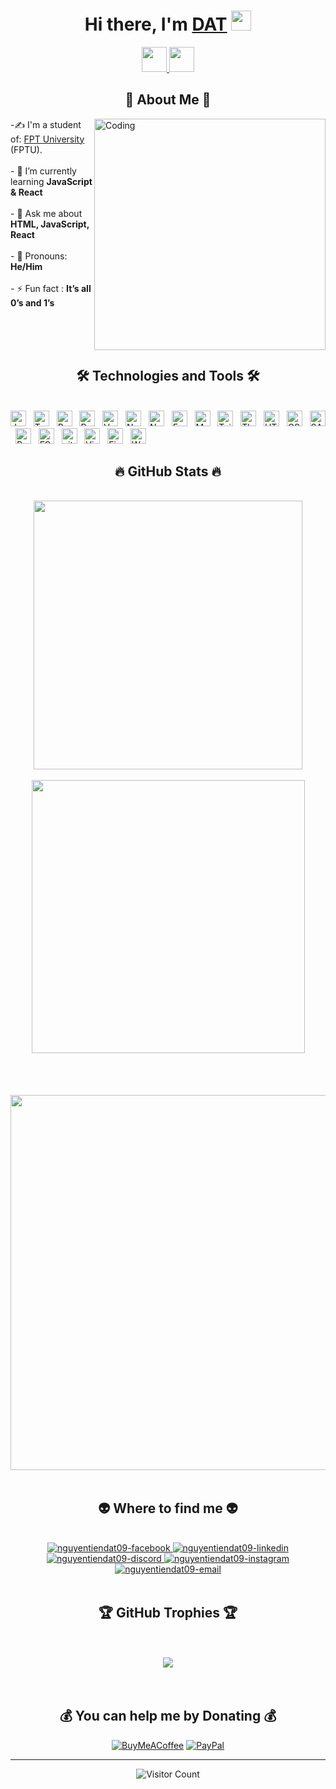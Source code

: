 <h1 align="center">Hi there, I'm <a href="#" target="_blank">DAT</a> <img
src="https://github.com/blackcater/blackcater/raw/main/images/Hi.gif" height="32" /></h1>

<div align="center">
<a href="#" alt="blackcater's blog" target="_blank">
  <img src="https://github.com/blackcater/blackcater/raw/main/images/social-blog.svg" height="40" />
</a>
<a href="mailto:i@luanoutplay@gmail.com">
  <img src="https://github.com/blackcater/blackcater/raw/main/images/social-gmail.svg" height="40" />
</a>
</div>



<h2 align="center">💫 About Me 💫</h2>

<img align="right" alt="Coding" width="370" src="https://camo.githubusercontent.com/5ddf73ad3a205111cf8c686f687fc216c2946a75005718c8da5b837ad9de78c9/68747470733a2f2f7468756d62732e6766796361742e636f6d2f4576696c4e657874446576696c666973682d736d616c6c2e676966">

<p align="left">
  
 -✍ I'm a student of: [FPT University](https://daihoc.fpt.edu.vn/) (FPTU).<br><br>- 🌱 I’m currently learning **JavaScript & React**<br><br>- 💬 Ask me about **HTML, JavaScript, React**<br><br>- 👨 Pronouns: **He/Him**<br><br>- ⚡ Fun fact : **It’s all 0’s and 1’s**
  
</p>

</br>
</br>
</br>
<h2 align="center">🛠 Technologies and Tools 🛠</h2>
<br>
<!-- https://simpleicons.org/ -->
<span><img src="https://img.shields.io/badge/JavaScript-282C34?logo=javascript&logoColor=F7DF1E" alt="JavaScript logo" title="JavaScript" height="25" /></span>
&nbsp;
<span><img src="https://img.shields.io/badge/TypeScript-282C34?logo=typescript&logoColor=3178C6" alt="TypeScript logo" title="TypeScript" height="25" /></span>
&nbsp;
<span><img src="https://img.shields.io/badge/ReactJS-282C34?logo=react&logoColor=61DAFB" alt="ReactJS logo" title="ReactJS" height="25" /></span>
&nbsp;
<span><img src="https://img.shields.io/badge/Redux-282C34?logo=redux&logoColor=764ABC" alt="Redux logo" title="Redux" height="25" /></span>
&nbsp;
<span><img src="https://img.shields.io/badge/Vue.js-282C34?logo=vue.js&logoColor=4FC08D" alt="Vue.js logo" title="Vue.js" height="25" /></span>
&nbsp;
<span><img src="https://img.shields.io/badge/Nuxt.js-282C34?logo=nuxt.js&logoColor=4FC08D" alt="Nuxt.js logo" title="Nuxt.js" height="25" /></span>
&nbsp;
<span><img src="https://img.shields.io/badge/Node.js-282C34?logo=node.js&logoColor=00F200" alt="Node.js logo" title="Node.js" height="25" /></span>
&nbsp;
<span><img src="https://img.shields.io/badge/Express-282C34?logo=express&logoColor=FFFFFF" alt="Express.js logo" title="Express.js" height="25" /></span>
&nbsp;
<span><img src="https://img.shields.io/badge/MongoDB-282C34?logo=mongodb&logoColor=47A248" alt="MongoDB logo" title="MongoDB" height="25" /></span>
&nbsp;
<span><img src="https://img.shields.io/badge/Tailwind%20CSS-282C34?logo=tailwind-css&logoColor=38B2AC" alt="TailwindCSS logo" title="TailwindCSS" height="25" /></span>
&nbsp;
<span><img src="https://img.shields.io/badge/Three.js-282C34?logo=three.js&logoColor=FFFFFF" alt="Three.js logo" title="Three.js" height="25" /></span>
&nbsp;
<span><img src="https://img.shields.io/badge/HTML5-282C34?logo=html5&logoColor=E34F26" alt="HTML5 logo" title="HTML5" height="25" /></span>
&nbsp;
<span><img src="https://img.shields.io/badge/CSS3-282C34?logo=css3&logoColor=1572B6" alt="CSS3 logo" title="CSS3" height="25" /></span>
&nbsp;
<span><img src="https://img.shields.io/badge/Sass-282C34?logo=sass&logoColor=CC6699" alt="SASS logo" title="SASS" height="25" /></span>
&nbsp;
<span><img src="https://img.shields.io/badge/Bootstrap-282C34?logo=bootstrap&logoColor=7952B3" alt="Bootstrap logo" title="Bootstrap" height="25" /></span>
&nbsp;
<span><img src="https://img.shields.io/badge/ESLint-282C34?logo=eslint&logoColor=4B32C3" alt="ESLint logo" title="ESLint" height="25" /></span>
&nbsp;
<span><img src="https://img.shields.io/badge/git-282C34?logo=git&logoColor=F05032" alt="git logo" title="git" height="25" /></span>
&nbsp;
<span><img src="https://img.shields.io/badge/VS%20Code-282C34?logo=visual-studio-code&logoColor=007ACC" alt="Visual Studio Code logo" title="Visual Studio Code" height="25" /></span>
&nbsp;
<span><img src="https://img.shields.io/badge/Firebase-282C34?logo=firebase&logoColor=FFCA28" alt="Firebase logo" title="Firebase" height="25" /></span>
&nbsp;
<span><img src="https://img.shields.io/badge/WordPress-282C34?logo=wordPress&logoColor=21759B" alt="WordPress logo" title="WordPress" height="25" /></span>
&nbsp;

<br>
<h2 align="center">🔥 GitHub Stats 🔥</h2>
<!-- https://github.com/anuraghazra/github-readme-stats -->
<br>
<div align=center>
  <a href="#" title="nguyentiendat09">
    <img width="430" align="center" src="https://github-readme-stats.vercel.app/api/top-langs/?username=nguyentiendat09&hide=c%23,powershell,Mathematica,Ruby,Objective-C,Objective-C%2b%2b,Cuda&title_color=61dafb&text_color=ffffff&icon_color=61dafb&bg_color=20232a&langs_count=8&layout=compact&border_color=61dafb&hide_border=true" />
  </a>
  <br></br>
  <a href="#" title="nguyentiendat09">
    <img align="center" width="437" src="https://github-readme-stats.vercel.app/api?username=nguyentiendat09&show_icons=true&theme=react&border_color=61dafb&hide_border=true" />
  </a>
  <br></br>
  <a href="#" title="nguyentiendat09">
    <img align="center" width="600" style="max-width:100%; margin-top:50px" src="https://github-readme-streak-stats.herokuapp.com/?user=nguyentiendat09&&show_icons=true&theme=react&border_color=61dafb&hide_border=true" />
  </a>
</div>

<br>
<h2 align="center">👽 Where to find me 👽</h2>
<br>
<!-- https://icons8.com -->
<div align="center">
  <a href="https://facebook.com/iamthetallest1" target="blank">
    <img src="https://img.icons8.com/bubbles/100/000000/facebook-new.png" alt="nguyentiendat09-facebook" />
  </a>
  <a href="https://www.linkedin.com/in/nguyentiendat0909/" target="blank">
    <img src="https://img.icons8.com/bubbles/100/000000/linkedin.png" alt="nguyentiendat09-linkedin" />
  </a>
  <a href="https://discord.gg/#7527" target="top">
    <img src="https://img.icons8.com/bubbles/100/000000/discord.png" alt="nguyentiendat09-discord" />
  </a>
  <a href="https://instagram.com/itsdatagain" target="blank">
    <img src="https://img.icons8.com/bubbles/100/000000/instagram.png" alt="nguyentiendat09-instagram" />
  </a>
  <a href="mailto:luanoutplay@gmail.com" target="top">
    <img src="https://img.icons8.com/bubbles/100/000000/apple-mail.png" alt="nguyentiendat09-email" />
  </a>
</div>

<br>

<h2 align="center"> 🏆 GitHub Trophies 🏆 </h2>
<br></br>
<div align=center>
  <a href="#" title="nguyentiendat09">
    <img align="center" src="https://github-profile-trophy.vercel.app/?username=nguyentiendat09&theme=chalk&no-frame=false&no-bg=false" />
  </a>
</div>
<br></br>


<h2 align="center"> 💰 You can help me by Donating 💰 </h2>
<div align=center>
  
  [![BuyMeACoffee](https://img.shields.io/badge/Buy%20Me%20a%20Coffee-ffdd00?style=for-the-badge&logo=buy-me-a-coffee&logoColor=black)](https://buymeacoffee.com/nguyentiendat09) [![PayPal](https://img.shields.io/badge/PayPal-00457C?style=for-the-badge&logo=paypal&logoColor=white)](https://paypal.me/nguyentiendat09) 

</div>

---

<div align=center>
  
![Visitor Count](https://profile-counter.glitch.me/nguyentiendat09/count.svg)
  
</div>
